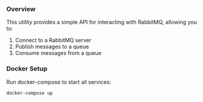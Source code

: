 ### Overview
This utility provides a simple API for interacting with RabbitMQ, allowing you to:

1. Connect to a RabbitMQ server
2. Publish messages to a queue
3. Consume messages from a queue

### Docker Setup
Run docker-compose to start all services:

`docker-compose up`
